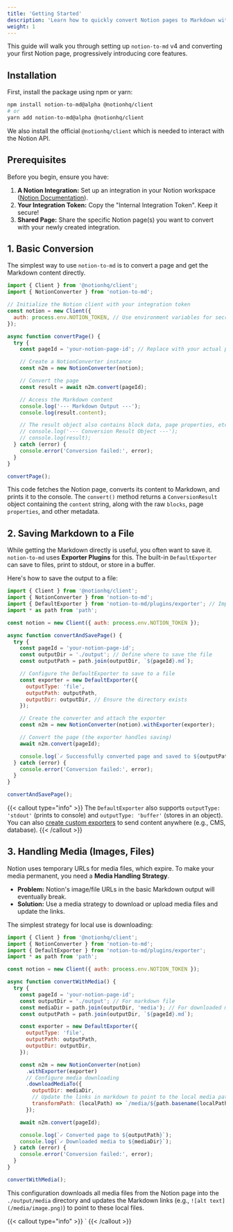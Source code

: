 ```yaml
---
title: 'Getting Started'
description: 'Learn how to quickly convert Notion pages to Markdown with notion-to-md v4'
weight: 1
---
```


This guide will walk you through setting up `notion-to-md` v4 and converting your first Notion page, progressively introducing core features.

## Installation

First, install the package using npm or yarn:

```bash
npm install notion-to-md@alpha @notionhq/client
# or
yarn add notion-to-md@alpha @notionhq/client
```

We also install the official `@notionhq/client` which is needed to interact with the Notion API.

## Prerequisites

Before you begin, ensure you have:

1.  **A Notion Integration:** Set up an integration in your Notion workspace ([Notion Documentation](https://developers.notion.com/docs/create-a-notion-integration)).
2.  **Your Integration Token:** Copy the "Internal Integration Token". Keep it secure!
3.  **Shared Page:** Share the specific Notion page(s) you want to convert with your newly created integration.

## 1. Basic Conversion

The simplest way to use `notion-to-md` is to convert a page and get the Markdown content directly.

```javascript
import { Client } from '@notionhq/client';
import { NotionConverter } from 'notion-to-md';

// Initialize the Notion client with your integration token
const notion = new Client({
  auth: process.env.NOTION_TOKEN, // Use environment variables for secrets!
});

async function convertPage() {
  try {
    const pageId = 'your-notion-page-id'; // Replace with your actual page ID

    // Create a NotionConverter instance
    const n2m = new NotionConverter(notion);

    // Convert the page
    const result = await n2m.convert(pageId);

    // Access the Markdown content
    console.log('--- Markdown Output ---');
    console.log(result.content);

    // The result object also contains block data, page properties, etc.
    // console.log('--- Conversion Result Object ---');
    // console.log(result);
  } catch (error) {
    console.error('Conversion failed:', error);
  }
}

convertPage();
```

This code fetches the Notion page, converts its content to Markdown, and prints it to the console. The `convert()` method returns a `ConversionResult` object containing the `content` string, along with the raw `blocks`, page `properties`, and other metadata.

## 2. Saving Markdown to a File

While getting the Markdown directly is useful, you often want to save it. `notion-to-md` uses **Exporter Plugins** for this. The built-in `DefaultExporter` can save to files, print to stdout, or store in a buffer.

Here's how to save the output to a file:

```javascript
import { Client } from '@notionhq/client';
import { NotionConverter } from 'notion-to-md';
import { DefaultExporter } from 'notion-to-md/plugins/exporter'; // Import the exporter
import * as path from 'path';

const notion = new Client({ auth: process.env.NOTION_TOKEN });

async function convertAndSavePage() {
  try {
    const pageId = 'your-notion-page-id';
    const outputDir = './output'; // Define where to save the file
    const outputPath = path.join(outputDir, `${pageId}.md`);

    // Configure the DefaultExporter to save to a file
    const exporter = new DefaultExporter({
      outputType: 'file',
      outputPath: outputPath,
      outputDir: outputDir, // Ensure the directory exists
    });

    // Create the converter and attach the exporter
    const n2m = new NotionConverter(notion).withExporter(exporter);

    // Convert the page (the exporter handles saving)
    await n2m.convert(pageId);

    console.log(`✓ Successfully converted page and saved to ${outputPath}`);
  } catch (error) {
    console.error('Conversion failed:', error);
  }
}

convertAndSavePage();
```

{{< callout type="info" >}}
The `DefaultExporter` also supports `outputType: 'stdout'` (prints to console) and `outputType: 'buffer'` (stores in an object). You can also [create custom exporters](../concepts/exporter-plugin/) to send content anywhere (e.g., CMS, database).
{{< /callout >}}

## 3. Handling Media (Images, Files)

Notion uses temporary URLs for media files, which expire. To make your media permanent, you need a **Media Handling Strategy**.

- **Problem:** Notion's image/file URLs in the basic Markdown output will eventually break.
- **Solution:** Use a media strategy to download or upload media files and update the links.

The simplest strategy for local use is downloading:

```javascript
import { Client } from '@notionhq/client';
import { NotionConverter } from 'notion-to-md';
import { DefaultExporter } from 'notion-to-md/plugins/exporter';
import * as path from 'path';

const notion = new Client({ auth: process.env.NOTION_TOKEN });

async function convertWithMedia() {
  try {
    const pageId = 'your-notion-page-id';
    const outputDir = './output'; // For markdown file
    const mediaDir = path.join(outputDir, 'media'); // For downloaded media
    const outputPath = path.join(outputDir, `${pageId}.md`);

    const exporter = new DefaultExporter({
      outputType: 'file',
      outputPath: outputPath,
      outputDir: outputDir,
    });

    const n2m = new NotionConverter(notion)
      .withExporter(exporter)
      // Configure media downloading
      .downloadMediaTo({
        outputDir: mediaDir,
        // Update the links in markdown to point to the local media path
        transformPath: (localPath) => `/media/${path.basename(localPath)}`,
      });

    await n2m.convert(pageId);

    console.log(`✓ Converted page to ${outputPath}`);
    console.log(`✓ Downloaded media to ${mediaDir}`);
  } catch (error) {
    console.error('Conversion failed:', error);
  }
}

convertWithMedia();
```

This configuration downloads all media files from the Notion page into the `./output/media` directory and updates the Markdown links (e.g., `![alt text](/media/image.png)`) to point to these local files.

{{< callout type="info" >}}
`
{{< /callout >}}

